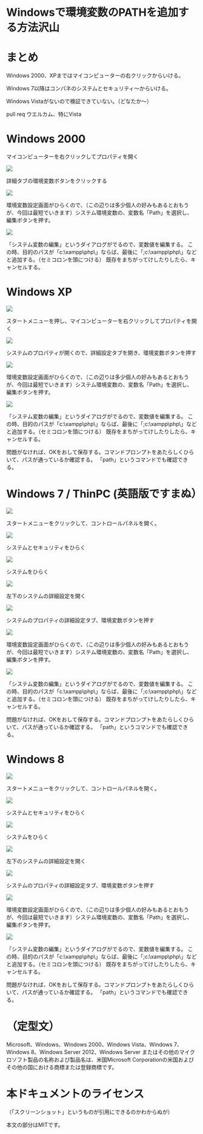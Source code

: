 Windowsで環境変数のPATHを追加する方法沢山
=============================

# まとめ

Windows 2000、XPまではマイコンピューターの右クリックからいける。

Windows 7以降はコンパネのシステムとセキュリティ〜からいける。

Windows Vistaがないので検証できていない。（どなたか〜）

pull req ウエルカム、特にVista

# Windows 2000

マイコンピューターを右クリックしてプロパティを開く

![](images/2000_1.png)

詳細タブの環境変数ボタンをクリックする

![](images/2000_2.png)

環境変数設定画面がひらくので、（この辺りは多少個人の好みもあるとおもうが、今回は最短でいきます）システム環境変数の、変数名「Path」を選択し、編集ボタンを押す。

![](images/2000_3.png)

「システム変数の編集」というダイアログがでるので、変数値を編集する。
この時、目的のパスが「c:\xampp\php\」ならば、最後に「;c:\xampp\php\」などと追加する。（セミコロンを頭につける）
既存をまちがってけしたりしたら、キャンセルする。


# Windows XP

![](images/xp_1.png)

スタートメニューを押し、マイコンピューターを右クリックしてプロパティを開く

![](images/xp_2.png)

システムのプロパティが開くので、詳細設定タブを開き、環境変数ボタンを押す

![](images/xp_3.png)

環境変数設定画面がひらくので、（この辺りは多少個人の好みもあるとおもうが、今回は最短でいきます）システム環境変数の、変数名「Path」を選択し、編集ボタンを押す。

![](images/xp_4.png)

「システム変数の編集」というダイアログがでるので、変数値を編集する。
この時、目的のパスが「c:\xampp\php\」ならば、最後に「;c:\xampp\php\」などと追加する。（セミコロンを頭につける）
既存をまちがってけしたりしたら、キャンセルする。

問題がなければ、OKをおして保存する。コマンドプロンプトをあたらしくひらいて、パスが通っているか確認する。
「path」というコマンドでも確認できる。


# Windows 7 / ThinPC (英語版ですまぬ）

![](images/7_1.png)

スタートメニューをクリックして、コントロールパネルを開く。

![](images/7_2.png)

システムとセキュリティをひらく

![](images/7_3.png)

システムをひらく

![](images/7_4.png)

左下のシステムの詳細設定を開く

![](images/7_5.png)

システムのプロパティの詳細設定タブ、環境変数ボタンを押す

![](images/7_6.png)

環境変数設定画面がひらくので、（この辺りは多少個人の好みもあるとおもうが、今回は最短でいきます）システム環境変数の、変数名「Path」を選択し、編集ボタンを押す。

![](images/7_7.png)

「システム変数の編集」というダイアログがでるので、変数値を編集する。
この時、目的のパスが「c:\xampp\php\」ならば、最後に「;c:\xampp\php\」などと追加する。（セミコロンを頭につける）
既存をまちがってけしたりしたら、キャンセルする。

問題がなければ、OKをおして保存する。コマンドプロンプトをあたらしくひらいて、パスが通っているか確認する。
「path」というコマンドでも確認できる。

# Windows 8

![](images/8_1.png)

スタートメニューをクリックして、コントロールパネルを開く。

![](images/8_2.png)

システムとセキュリティをひらく

![](images/8_3.png)

システムをひらく

![](images/8_4.png)

左下のシステムの詳細設定を開く

![](images/8_5.png)

システムのプロパティの詳細設定タブ、環境変数ボタンを押す

![](images/8_6.png)

環境変数設定画面がひらくので、（この辺りは多少個人の好みもあるとおもうが、今回は最短でいきます）システム環境変数の、変数名「Path」を選択し、編集ボタンを押す。

![](images/8_7.png)

「システム変数の編集」というダイアログがでるので、変数値を編集する。
この時、目的のパスが「c:\xampp\php\」ならば、最後に「;c:\xampp\php\」などと追加する。（セミコロンを頭につける）
既存をまちがってけしたりしたら、キャンセルする。

問題がなければ、OKをおして保存する。コマンドプロンプトをあたらしくひらいて、パスが通っているか確認する。
「path」というコマンドでも確認できる。


# （定型文）

Microsoft、Windows、Windows 2000、Windows Vista、Windows 7、Windows 8、Windows Server 2012、Windows Server またはその他のマイクロソフト製品の名称および製品名は、米国Microsoft Corporationの米国およびその他の国における商標または登録商標です。

# 本ドキュメントのライセンス

（「スクリーンショット」というものが引用にできるのかわからぬが）

本文の部分はMITです。
